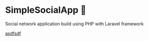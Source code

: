# SimpleSocialApp :speech_balloon:
Social network application build using PHP with Laravel framework

[asdfsdf](./)
